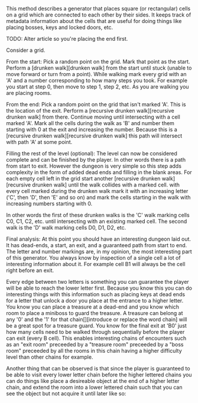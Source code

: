 This method describes a generator that places square (or rectangular) cells on a grid which are connected to each other by their sides.
It keeps track of metadata information about the cells that are useful for doing things like placing bosses, keys and locked doors, etc.

TODO: Alter article so you're placing the end first.

Consider a grid.

From the start:
Pick a random point on the grid. Mark that point as the start. Perform a [drunken walk][drunken walk] from the start until stuck (unable
to move forward or turn from a point). While walking mark every grid with an 'A' and a number corresponding to how many steps you took.
For example you start at step 0, then move to step 1, step 2, etc. As you are walking you are placing rooms.

<!-- <cool diagram/animated gif that shows initial drunken walk> -->

From the end:
Pick a random point on the grid that isn't marked 'A'. This is the location of the exit. Perform a
[recursive drunken walk][recursive drunken walk] from there. Continue moving until intersecting with a cell marked 'A'.
Mark all the cells during the walk as 'B' and number them starting with 0 at the exit and increasing the number. Because this is a
[recursive drunken walk][recursive drunken walk] this path will intersect with path 'A' at some point.

<!-- <cool animated gif that shows recursive drunken walk> -->

Filling the rest of the level (optional):
The level can now be considered complete and can be finished by the player. In other words there is a path from start to exit. However
the dungeon is very simple so this step adds complexity in the form of added dead ends and filling in the blank areas. For each empty
cell left in the grid start another [recursive drunken walk][recursive drunken walk] until the walk collides with a marked cell. with
every cell marked during the drunken walk mark it with an increasing letter ('C', then 'D', then 'E' and so on) and mark the cells
starting in the walk with increasing numbers starting with 0.

In other words the first of these drunken walks is the 'C' walk marking cells C0, C1, C2, etc. until intersecting with an existing
marked cell. The second walk is the 'D' walk marking cells D0, D1, D2, etc.

Final analysis:
At this point you should have an interesting dungeon laid out. It has dead-ends, a start, an exit, and a guaranteed path from start to
end. The letter and number markings are, in my opinion, the most interesting part of this generator. You always know by inspection of a
single cell a lot of interesting information about it. For example cell B1 will always be the cell right before an exit.

Every edge between two letters is something you can guarantee the player will be able to reach the lower letter first. Because you know
this you can do interesting things with this information such as placing keys at dead ends for a letter that unlock a door you place at
the entrance to a higher letter. You know you can place a treasure at a dead-end and you know which room to place a miniboss to guard
the treasure. A treasure can belong at any '0' and the '1' for that chain[][introduce or replace the word chain] will be a great spot
for a treasure guard. You know for the final exit at 'B0' just how many cells need to be walked through sequentially before the player
can exit (every B cell). This enables interesting chains of encounters such as an "exit room" preceeded by a "treasure room" preceeded by a
"boss room" preceeded by all the rooms in this chain having a higher difficulty level than other chains for example.

Another thing that can be observed is that since the player is guaranteed to be able to visit every lower letter chain before the
higher lettered chains you can do things like place a desireable object at the end of a higher letter chain, and extend the room into
a lower lettered chain such that you can see the object but not acquire it until later like so:

<!-- <cool animated gif that shows chest and room with wall> -->
